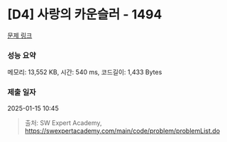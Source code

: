 # [D4] 사랑의 카운슬러 - 1494 

[문제 링크](https://swexpertacademy.com/main/code/problem/problemDetail.do?contestProbId=AV2b_WPaAEIBBASw) 

### 성능 요약

메모리: 13,552 KB, 시간: 540 ms, 코드길이: 1,433 Bytes

### 제출 일자

2025-01-15 10:45



> 출처: SW Expert Academy, https://swexpertacademy.com/main/code/problem/problemList.do